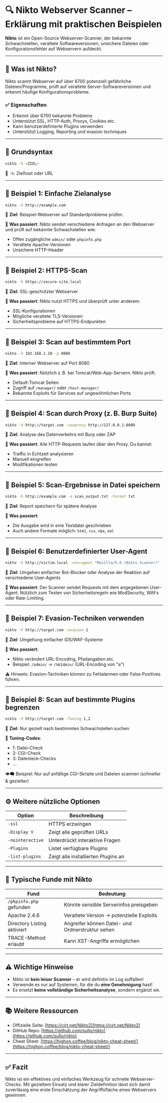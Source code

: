 
# 🔍 Nikto Webserver Scanner – Erklärung mit praktischen Beispielen

**Nikto** ist ein Open-Source Webserver-Scanner, der bekannte Schwachstellen, veraltete Softwareversionen, unsichere Dateien oder Konfigurationsfehler auf Webservern aufdeckt.

---

## 🧠 Was ist Nikto?

Nikto scannt Webserver auf über 6700 potenziell gefährliche Dateien/Programme, prüft auf veraltete Server-Softwareversionen und erkennt häufige Konfigurationsprobleme.

### ✅ Eigenschaften
- Erkennt über 6700 bekannte Probleme
- Unterstützt SSL, HTTP-Auth, Proxys, Cookies etc.
- Kann benutzerdefinierte Plugins verwenden
- Unterstützt Logging, Reporting und evasion techniques

---

## 🔧 Grundsyntax

```bash
nikto -h <ZIEL>
```

📌 `-h`: Zielhost oder URL

---

## 📌 Beispiel 1: Einfache Zielanalyse

```bash
nikto -h http://example.com
```

🎯 **Ziel**: Beispiel-Webserver auf Standardprobleme prüfen.

🧪 **Was passiert**: Nikto sendet verschiedene Anfragen an den Webserver und prüft auf bekannte Schwachstellen wie:
- Offen zugängliche `admin/` oder `phpinfo.php`
- Veraltete Apache-Versionen
- Unsichere HTTP-Header

---

## 📌 Beispiel 2: HTTPS-Scan

```bash
nikto -h https://secure-site.local
```

🎯 **Ziel**: SSL-geschützter Webserver

🧪 **Was passiert**: Nikto nutzt HTTPS und überprüft unter anderem:
- SSL-Konfigurationen
- Mögliche veraltete TLS-Versionen
- Sicherheitsprobleme auf HTTPS-Endpunkten

---

## 📌 Beispiel 3: Scan auf bestimmtem Port

```bash
nikto -h 192.168.1.10 -p 8080
```

🎯 **Ziel**: Interner Webserver auf Port 8080

🧪 **Was passiert**: Nützlich z. B. bei Tomcat/Web-App-Servern. Nikto prüft:
- Default-Tomcat Seiten
- Zugriff auf `/manager/` oder `/host-manager/`
- Bekannte Exploits für Services auf ungewöhnlichen Ports

---

## 📌 Beispiel 4: Scan durch Proxy (z. B. Burp Suite)

```bash
nikto -h http://target.com -useproxy http://127.0.0.1:8080
```

🎯 **Ziel**: Analyse des Datenverkehrs mit Burp oder ZAP

🧪 **Was passiert**: Alle HTTP-Requests laufen über den Proxy. Du kannst:
- Traffic in Echtzeit analysieren
- Manuell eingreifen
- Modifikationen testen

---

## 📌 Beispiel 5: Scan-Ergebnisse in Datei speichern

```bash
nikto -h http://example.com -o scan_output.txt -Format txt
```

🎯 **Ziel**: Report speichern für spätere Analyse

🧪 **Was passiert**:
- Die Ausgabe wird in eine Textdatei geschrieben
- Auch andere Formate möglich: `html`, `csv`, `nbe`, `xml`

---

## 📌 Beispiel 6: Benutzerdefinierter User-Agent

```bash
nikto -h http://victim.local -useragent "Mozilla/5.0 (Nikto Scanner)"
```

🎯 **Ziel**: Umgehen einfacher Bot-Blocker oder Analyse der Reaktion auf verschiedene User-Agents

🧪 **Was passiert**: Der Scanner sendet Requests mit dem angegebenen User-Agent. Nützlich zum Testen von Sicherheitsregeln wie ModSecurity, WAFs oder Rate-Limiting.

---

## 📌 Beispiel 7: Evasion-Techniken verwenden

```bash
nikto -h http://target.com -evasion 1
```

🎯 **Ziel**: Umgehung einfacher IDS/WAF-Systeme

🧪 **Was passiert**:
- Nikto verändert URL-Encoding, Pfadangaben etc.
- Beispiel: `/admin/` → `/%61dmin/` (URL-Encoding von "a")

⚠️ Hinweis: Evasion-Techniken können zu Fehlalarmen oder False Positives führen.

---

## 📌 Beispiel 8: Scan auf bestimmte Plugins begrenzen

```bash
nikto -h http://target.com -Tuning 1,2
```

🎯 **Ziel**: Nur gezielt nach bestimmten Schwachstellen suchen

🧪 **Tuning-Codes**:
- 1: Datei-Check
- 2: CGI-Check
- 3: Datenleck-Checks
- ...

👁️‍🗨️ Beispiel: Nur auf anfällige CGI-Skripte und Dateien scannen (schneller & gezielter)

---

## ⚙️ Weitere nützliche Optionen

| Option | Beschreibung |
|--------|--------------|
| `-ssl` | HTTPS erzwingen |
| `-Display V` | Zeigt alle geprüften URLs |
| `-nointeractive` | Unterdrückt interaktive Fragen |
| `-Plugins` | Listet verfügbare Plugins |
| `-list-plugins` | Zeigt alle installierten Plugins an |

---

## 🔐 Typische Funde mit Nikto

| Fund | Bedeutung |
|------|-----------|
| `/phpinfo.php` gefunden | Könnte sensible Serverinfos preisgeben |
| Apache 2.4.6 | Veraltete Version → potenzielle Exploits |
| Directory Listing aktiviert | Angreifer können Datei- und Ordnerstruktur sehen |
| TRACE-Method erlaubt | Kann XST-Angriffe ermöglichen |

---

## ⚠️ Wichtige Hinweise

- Nikto ist **kein leiser Scanner** – er wird definitiv im Log auffallen!
- Verwende es nur auf Systemen, für die du **eine Genehmigung** hast!
- Es ersetzt **keine vollständige Sicherheitsanalyse**, sondern ergänzt sie.

---

## 📚 Weitere Ressourcen

- Offizielle Seite: [https://cirt.net/Nikto2](https://cirt.net/Nikto2)
- GitHub Repo: [https://github.com/sullo/nikto](https://github.com/sullo/nikto)
- Cheat Sheet: [https://highon.coffee/blog/nikto-cheat-sheet/](https://highon.coffee/blog/nikto-cheat-sheet/)

---

## ✅ Fazit

Nikto ist ein effektives und einfaches Werkzeug für schnelle Webserver-Checks. Mit gezieltem Einsatz und klarer Zieldefinition lässt sich damit zuverlässig eine erste Einschätzung der Angriffsfläche eines Webservers gewinnen.
